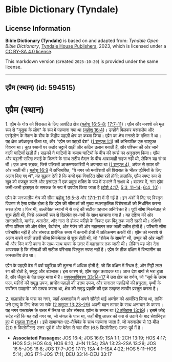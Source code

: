 # Bible Dictionary (Tyndale)

## License Information

**Bible Dictionary (Tyndale)** is based on and adapted from: _Tyndale Open Bible Dictionary_, [Tyndale House Publishers](https://tyndaleopenresources.com/), 2023, which is licensed under a [CC BY-SA 4.0 license](https://creativecommons.org/licenses/by-sa/4.0/legalcode.en).

This markdown version (created `2025-10-20`) is provided under the same license.



--------------------------------

## एप्रैम (स्थान) (id: 594515)

एप्रैम (स्थान)
==============

1\. एप्रैम के गोत्र को विरासत के लिए आवंटित क्षेत्र ([यहोशू 16:5–8](https://ref.ly/Josh16:5-Josh16:8); [17:7–11](https://ref.ly/Josh17:7-Josh17:11))। एप्रैम और मनश्शे को मूल रूप से "यूसुफ के लोग" के रूप में पहचाना गया था ([यहोशू 16:4](https://ref.ly/Josh16:4))। उन्होंने मिलकर यरूशलेम और एस्ड्रेलोन के मैदान के बीच के केंद्रीय पहाड़ी क्षेत्र पर कब्जा किया। एप्रैम का क्षेत्र मनश्शे के दक्षिण में था। यह क्षेत्र अपेक्षाकृत ऊँचा था, और "एप्रैम का पहाड़ी देश" ([1 शमूएल 1:1](https://ref.ly/1Sam1:1)) की अभिव्यक्ति एक उपयुक्त विवरण था। कुछ स्थानों पर कठोर चट्टानें खड़ी और कठिन ढलान बनाती हैं, और पश्चिम की ओर जाने वाली घाटियाँ खड़ी हैं। सड़कों ने घाटियों के बजाय घाटियों के बीच की स्पर्स का अनुसरण किया। एप्रैम और चट्टानी सरिदा तराई के किनारे के साथ तटीय मैदान के बीच आवाजाही सहज नहीं थी, लेकिन यह संभव थी। एक अन्य सड़क, जिसे पलिश्ती आक्रमणकारियों ने अपनाया था ([1 शमूएल 4](https://ref.ly/1Sam4:1-1Sam4:22)), अपेक से ऊपर की ओर जाती थी। [यहोशू 16:9](https://ref.ly/Josh16:9) में अभिव्यक्ति, "वे नगर जो मनश्शियों की विरासत के भीतर एप्रैमियों के लिए अलग किए गए थे", यह सुझाव देती है कि कभी एक विवादित सीमा रही होगी; हालांकि, एप्रैम स्पष्ट रूप से खुद को मजबूत करने और इस्राएल में एक प्रमुख शक्ति के रूप में उभरने में सक्षम थे। वास्तव में, नाम एप्रैम कभी\-कभी इस्राएल के समकक्ष के रूप में उपयोग किया जाता है ([होशे 4:17](https://ref.ly/Hos4:17); [5:3, 11–14](https://ref.ly/Hos5:3,Hos5:11-Hos5:14); [6:4, 10](https://ref.ly/Hos6:4,Hos6:10))।

एप्रैम के जनजातीय क्षेत्र की सीमा [यहोशू 16:5–8](https://ref.ly/Josh16:5-Josh16:8) और [17:1–11](https://ref.ly/Josh17:1-Josh17:11) में दी गई है। इन अंशों में दिए गए विस्तृत विवरण से ऐसा प्रतीत होता है कि एप्रैम की सीमाओं की मुख्य स्थलाकृतिक विशेषताओं को निर्धारित करना सरल होगा। फिर भी, उल्लेखित स्थानों में से कई की सटीक पहचान अनिश्चित है। पूर्वी सीमा मिकमेताह से शुरू होती थी, जिसे अस्थायी रूप से खिरबेत एन\-नबी के साथ पहचाना गया है। यह दक्षिण की ओर तानतशीलो, यानोह, अतारोत, और नारा से होकर यरीहो के निकट एक बिंदु तक जारी रहती थी। दक्षिणी सीमा पश्चिम की ओर बेतेल, बेथोरोन, और गेजेर की ओर महासागर तक जाती प्रतीत होती है। पश्चिमी सीमा परिभाषित नहीं है और संभवतः प्रारंभिक समय में कनानी क्षेत्रों में अतिक्रमण करती थी। एप्रैम को मनश्शे से अलग करने वाली उत्तरी सीमा मिकमेताह से शुरू होती थी, जो "शेकेम के सामने" थी, तप्पूह की ओर जाती थी और फिर वादी काना के साथ\-साथ याफा के उत्तर में महासागर तक जाती थी। लेकिन यह जोर देना आवश्यक है कि सीमाओं की सटीक परिभाषा बिल्कुल स्पष्ट नहीं है। एप्रैम के ठीक दक्षिण में बिन्यामीन का जनजातीय क्षेत्र था।

एप्रैम के पहाड़ी देश में वर्षा यहूदिया की तुलना में अधिक होती है, जो कि दक्षिण में स्थित है, और मिट्टी लाल रंग की होती है, समृद्ध और उपजाऊ। इस कारण से, एप्रैम बहुत उत्पादक था। आज देश बागों से भरा हुआ है, और जैतून के पेड़ प्रचुर मात्रा में हैं। [व्यवस्थाविवरण 33:14–17](https://ref.ly/Deut33:14-Deut33:17) में उस क्षेत्र का वर्णन, जो "सूर्य के उत्तम फल, महीनों की समृद्ध उपज, प्राचीन पहाड़ों की उत्तम उपज, और सनातन पहाड़ियों की प्रचुरता, पृथ्वी के सर्वोत्तम उपहारों" को उत्पन्न करता था, क्षेत्र की समृद्ध प्रकृति की एक उत्कृष्ट तस्वीर प्रस्तुत करता है।

2\. बाल्हासोर के पास का नगर, जहाँ अबशालोम ने अपने सौतेले भाई अम्नोन को आमंत्रित किया था, ताकि उसे मृत्यु के लिए भेजा जा सके ([2 शमूएल 13:23–29](https://ref.ly/2Sam13:23-2Sam13:29)) अपनी बहन तामार के साथ अनाचार के कारण। यह नगर यरूशलेम के उत्तर में स्थित था और संभवतः एप्रोन के समान था ([2 इतिहास 13:19](https://ref.ly/2Chr13:19))। इसमें कोई संदेह नहीं कि यह वही नगर था, जो जंगल के पास था, जहाँ यीशु लाज़र को कब्र से उठाने के बाद सेवानिवृत्त हुए थे ([यूहन्ना 11:54](https://ref.ly/John11:54))। इसे सामान्यतः एट\-तैयिबेह के साथ पहचाना जाता है, जो यरूशलेम से 13 मील (20\.9 किलोमीटर) उत्तर\-पूर्व में और बेतेल से चार मील (6\.5 किलोमीटर) उत्तर\-पूर्व में है।

* **Associated Passages:** JOS 16:4; JOS 16:9; 1SA 1:1; 2CH 13:19; HOS 4:17; HOS 5:3; HOS 6:4; HOS 6:10; JHN 11:54; 2SA 13:23–2SA 13:29; JOS 16:5–JOS 16:8; JOS 17:7–JOS 17:11; 1SA 4:1–1SA 4:22; HOS 5:11–HOS 5:14; JOS 17:1–JOS 17:11; DEU 33:14–DEU 33:17


